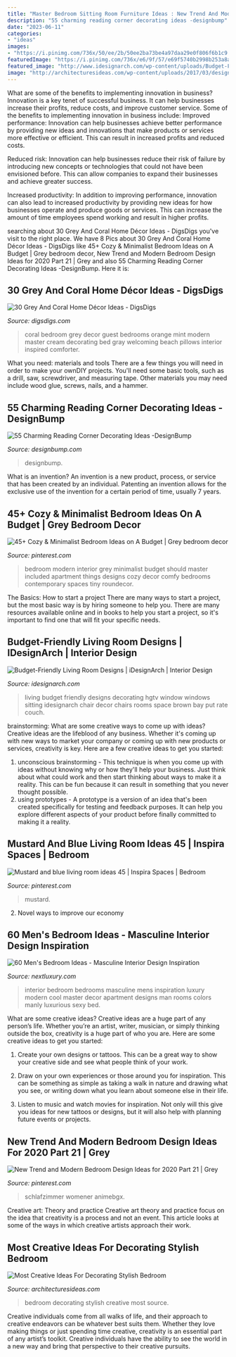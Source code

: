 ```yaml
---
title: "Master Bedroom Sitting Room Furniture Ideas : New Trend And Modern Bedroom Design Ideas For 2020 Part 21"
description: "55 charming reading corner decorating ideas -designbump"
date: "2023-06-11"
categories:
- "ideas"
images:
- "https://i.pinimg.com/736x/50/ee/2b/50ee2ba73be4a97daa29e0f806f6b1c9.jpg"
featuredImage: "https://i.pinimg.com/736x/e6/9f/57/e69f5740b2998b253a8aae3974f61bee.jpg"
featured_image: "http://www.idesignarch.com/wp-content/uploads/Budget-Friendly-Living-Room-Design_8.jpg"
image: "http://architecturesideas.com/wp-content/uploads/2017/03/design-beadroom.jpg"
---
```



What are some of the benefits to implementing innovation in business?
Innovation is a key tenet of successful business. It can help businesses increase their profits, reduce costs, and improve customer service. Some of the benefits to implementing innovation in business include: 
Improved performance: Innovation can help businesses achieve better performance by providing new ideas and innovations that make products or services more effective or efficient. This can result in increased profits and reduced costs. 

Reduced risk: Innovation can help businesses reduce their risk of failure by introducing new concepts or technologies that could not have been envisioned before. This can allow companies to expand their businesses and achieve greater success. 

Increased productivity: In addition to improving performance, innovation can also lead to increased productivity by providing new ideas for how businesses operate and produce goods or services. This can increase the amount of time employees spend working and result in higher profits.

	

		
searching about 30 Grey And Coral Home Décor Ideas - DigsDigs you've visit to the right place. We have 8 Pics about 30 Grey And Coral Home Décor Ideas - DigsDigs like 45+ Cozy &amp; Minimalist Bedroom Ideas on A Budget | Grey bedroom decor, New Trend and Modern Bedroom Design Ideas for 2020 Part 21 | Grey and also 55 Charming Reading Corner Decorating Ideas -DesignBump. Here it is:
		
    
## 30 Grey And Coral Home Décor Ideas - DigsDigs

<img loading=lazy src="http://www.digsdigs.com/photos/grey-and-coral-home-decor-ideas-30.jpg" onerror="this.onerror=null;this.src='https://tse1.mm.bing.net/th?id=OIP.GI8-xT4laSB8MU6nmwZ7-QHaJ4&amp;pid=15.1';" alt="30 Grey And Coral Home Décor Ideas - DigsDigs">

_Source: digsdigs.com_

>coral bedroom grey decor guest bedrooms orange mint modern master cream decorating bed gray welcoming beach pillows interior inspired comforter. 

	

What you need: materials and tools
There are a few things you will need in order to make your ownDIY projects. You'll need some basic tools, such as a drill, saw, screwdriver, and measuring tape. Other materials you may need include wood glue, screws, nails, and a hammer.

    
## 55 Charming Reading Corner Decorating Ideas -DesignBump

<img loading=lazy src="http://cdn.designbump.com/wp-content/uploads/2015/11/reading-corner-decoration-001.jpg" onerror="this.onerror=null;this.src='https://tse1.mm.bing.net/th?id=OIP.Tda3sCYz0EZ_uTDWd8AvFwAAAA&amp;pid=15.1';" alt="55 Charming Reading Corner Decorating Ideas -DesignBump">

_Source: designbump.com_

>designbump. 

	

What is an invention?
An invention is a new product, process, or service that has been created by an individual. Patenting an invention allows for the exclusive use of the invention for a certain period of time, usually 7 years.

    
## 45+ Cozy &amp; Minimalist Bedroom Ideas On A Budget | Grey Bedroom Decor

<img loading=lazy src="https://i.pinimg.com/736x/c9/a6/2a/c9a62a247f142a7a1757d69d53aed20b.jpg" onerror="this.onerror=null;this.src='https://tse4.mm.bing.net/th?id=OIP.uVYTkZ5l1m02E1J_aVIZKQHaLH&amp;pid=15.1';" alt="45+ Cozy &amp; Minimalist Bedroom Ideas on A Budget | Grey bedroom decor">

_Source: pinterest.com_

>bedroom modern interior grey minimalist budget should master included apartment things designs cozy decor comfy bedrooms contemporary spaces tiny roundecor. 

	

The Basics: How to start a project
There are many ways to start a project, but the most basic way is by hiring someone to help you. There are many resources available online and in books to help you start a project, so it's important to find one that will fit your specific needs.

    
## Budget-Friendly Living Room Designs | IDesignArch | Interior Design

<img loading=lazy src="http://www.idesignarch.com/wp-content/uploads/Budget-Friendly-Living-Room-Design_8.jpg" onerror="this.onerror=null;this.src='https://tse1.mm.bing.net/th?id=OIP.mXuch1DOoqxxc919rOS29QHaJ3&amp;pid=15.1';" alt="Budget-Friendly Living Room Designs | iDesignArch | Interior Design">

_Source: idesignarch.com_

>living budget friendly designs decorating hgtv window windows sitting idesignarch chair decor chairs rooms space brown bay put rate couch. 

	

brainstorming: What are some creative ways to come up with ideas?
Creative ideas are the lifeblood of any business. Whether it's coming up with new ways to market your company or coming up with new products or services, creativity is key. Here are a few creative ideas to get you started: 
1. unconscious brainstorming - This technique is when you come up with ideas without knowing why or how they'll help your business. Just think about what could work and then start thinking about ways to make it a reality. This can be fun because it can result in something that you never thought possible. 
2. using prototypes - A prototype is a version of an idea that's been created specifically for testing and feedback purposes. It can help you explore different aspects of your product before finally committed to making it a reality.

    
## Mustard And Blue Living Room Ideas 45 | Inspira Spaces | Bedroom

<img loading=lazy src="https://i.pinimg.com/736x/50/ee/2b/50ee2ba73be4a97daa29e0f806f6b1c9.jpg" onerror="this.onerror=null;this.src='https://tse4.mm.bing.net/th?id=OIP.VIJmDPBHPVmwVbaTKqNSmQHaLH&amp;pid=15.1';" alt="Mustard and blue living room ideas 45 | Inspira Spaces | Bedroom">

_Source: pinterest.com_

>mustard. 

	

2. Novel ways to improve our economy

    
## 60 Men&#039;s Bedroom Ideas - Masculine Interior Design Inspiration

<img loading=lazy src="http://nextluxury.com/wp-content/uploads/manly-interior-design-for-bedrooms.jpg" onerror="this.onerror=null;this.src='https://tse4.mm.bing.net/th?id=OIP.kZtH0p5_yysiZp8YkB2EvwHaLH&amp;pid=15.1';" alt="60 Men&#039;s Bedroom Ideas - Masculine Interior Design Inspiration">

_Source: nextluxury.com_

>interior bedroom bedrooms masculine mens inspiration luxury modern cool master decor apartment designs man rooms colors manly luxurious sexy bed. 

	

What are some creative ideas?
Creative ideas are a huge part of any person’s life. Whether you’re an artist, writer, musician, or simply thinking outside the box, creativity is a huge part of who you are. Here are some creative ideas to get you started:
1. Create your own designs or tattoos. This can be a great way to show your creative side and see what people think of your work.

2. Draw on your own experiences or those around you for inspiration. This can be something as simple as taking a walk in nature and drawing what you see, or writing down what you learn about someone else in their life.

3. Listen to music and watch movies for inspiration. Not only will this give you ideas for new tattoos or designs, but it will also help with planning future events or projects.


    
## New Trend And Modern Bedroom Design Ideas For 2020 Part 21 | Grey

<img loading=lazy src="https://i.pinimg.com/736x/e6/9f/57/e69f5740b2998b253a8aae3974f61bee.jpg" onerror="this.onerror=null;this.src='https://tse2.mm.bing.net/th?id=OIP.R1tyl_t1dSus3FJXPTeWGgHaML&amp;pid=15.1';" alt="New Trend and Modern Bedroom Design Ideas for 2020 Part 21 | Grey">

_Source: pinterest.com_

>schlafzimmer womener animebgx. 

	

Creative art: Theory and practice
Creative art theory and practice focus on the idea that creativity is a process and not an event. This article looks at some of the ways in which creative artists approach their work.

    
## Most Creative Ideas For Decorating Stylish Bedroom

<img loading=lazy src="http://architecturesideas.com/wp-content/uploads/2017/03/design-beadroom.jpg" onerror="this.onerror=null;this.src='https://tse3.mm.bing.net/th?id=OIP.Ls-mQU1oioOGZVhv-_rKfAHaHa&amp;pid=15.1';" alt="Most Creative Ideas For Decorating Stylish Bedroom">

_Source: architecturesideas.com_

>bedroom decorating stylish creative most source. 

	

Creative individuals come from all walks of life, and their approach to creative endeavors can be whatever best suits them. Whether they love making things or just spending time creative, creativity is an essential part of any artist’s toolkit. Creative individuals have the ability to see the world in a new way and bring that perspective to their creative pursuits.

